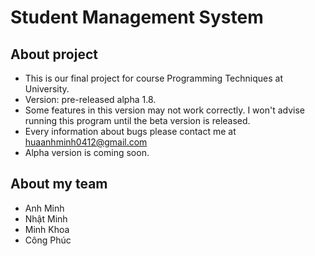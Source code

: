 # Student Management System

## About project
* This is our final project for course Programming Techniques at University.
* Version: pre-released alpha 1.8.
* Some features in this version may not work correctly. I won't advise running this program until the beta version is released.
* Every information about bugs please contact me at huaanhminh0412@gmail.com
* Alpha version is coming soon.

## About my team
* Anh Minh
* Nhật Minh
* Minh Khoa
* Công Phúc
